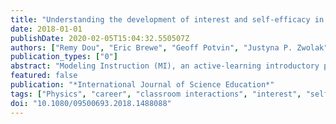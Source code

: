 ```yaml
---
title: "Understanding the development of interest and self-efficacy in active-learning undergraduate physics courses"
date: 2018-01-01
publishDate: 2020-02-05T15:04:32.550507Z
authors: ["Remy Dou", "Eric Brewe", "Geoff Potvin", "Justyna P. Zwolak", "Zahra Hazari"]
publication_types: ["0"]
abstract: "Modeling Instruction (MI), an active-learning introductory physics curriculum, has been shown to improve student academic success. Peer-to-peer interactions play a salient role in the MI classroom. Their impact on student interest and self-efficacy – preeminent constructs of various career theories – has not been thoroughly explored. Our examination of three undergraduate MI courses (N = 221) revealed a decrease in students' physics self- efficacy, physics interest, and general science interest. We found a positive link from physics interest to self-efficacy, and a negative relationship between science interest and self-efficacy. We tested structural equation models confirming that student interactions make positive contributions to self-efficacy. This study frames students' classroom interactions within broader career theory frameworks and suggests nuanced considerations regarding interest and self-efficacy constructs in the context of undergraduate active-learning science courses."
featured: false
publication: "*International Journal of Science Education*"
tags: ["Physics", "career", "classroom interactions", "interest", "self-efficacy", "social network analysis"]
doi: "10.1080/09500693.2018.1488088"
---
```


